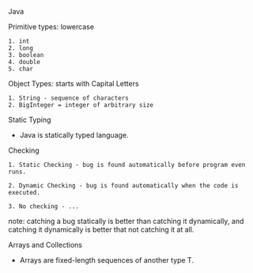 Java 

Primitive types: lowercase

    1. int
    2. long
    3. boolean
    4. double
    5. char

Object Types: starts with Capital Letters

    1. String - sequence of characters
    2. BigInteger = integer of arbitrary size

Static Typing

- Java is statically typed language. 

Checking

    1. Static Checking - bug is found automatically before program even runs.

    2. Dynamic Checking - bug is found automatically when the code is executed.

    3. No checking - ...

note: catching a bug statically is better than catching it dynamically, and catching it dynamically is better that not catching it at all. 

Arrays and Collections 
- Arrays are fixed-length sequences of another type T.






